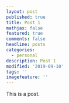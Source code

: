 ```yaml
---
layout: post
published: true
title: Post 1
mathjax: false
featured: true
comments: false
headline: posts
categories:
  - personal
description: Post 1
modified: '2019-09-10'
tags: ''
imagefeature: ''
---
```


This is a post.

